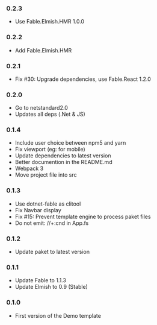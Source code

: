 ### 0.2.3

* Use Fable.Elmish.HMR 1.0.0

### 0.2.2

* Add Fable.Elmish.HMR

### 0.2.1

* Fix #30: Upgrade dependencies, use Fable.React 1.2.0

### 0.2.0

* Go to netstandard2.0
* Updates all deps (.Net & JS)

### 0.1.4

* Include user choice between npm5 and yarn
* Fix viewport (eg: for mobile)
* Update dependencies to latest version
* Better documention in the README.md
* Webpack 3
* Move project file into src

### 0.1.3

* Use dotnet-fable as clitool
* Fix Navbar display
* Fix #15: Prevent template engine to process paket files
* Do not emit: //+:cnd in App.fs

### 0.1.2

* Update paket to latest version

### 0.1.1

* Update Fable to 1.1.3
* Update Elmish to 0.9 (Stable)

### 0.1.0

* First version of the Demo template
